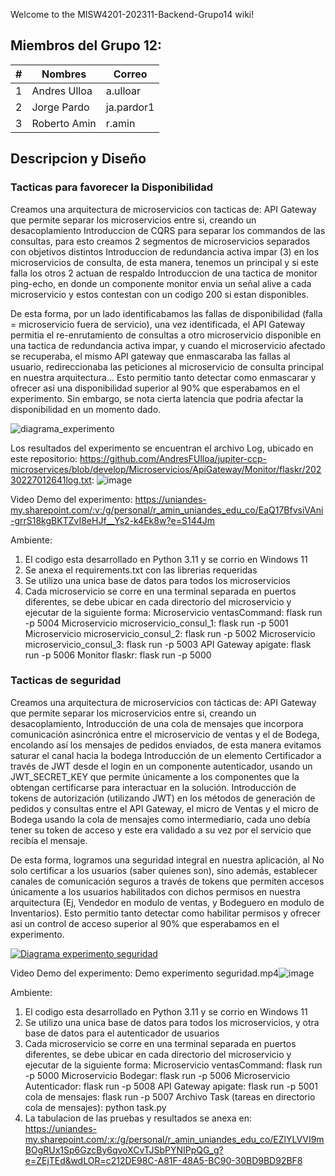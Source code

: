 Welcome to the MISW4201-202311-Backend-Grupo14 wiki!


## Miembros del Grupo 12:
| # | Nombres | Correo |
|---|---------------|---------------|
| 1 | Andres Ulloa | a.ulloar  |
| 2 | Jorge Pardo | ja.pardor1  |
| 3 | Roberto Amin | r.amin  |


## Descripcion y Diseño

### Tacticas para favorecer la Disponibilidad

Creamos una arquitectura de microservicios con tacticas de:
API Gateway que permite separar los microservicios entre si, creando un desacoplamiento
Introduccion de CQRS para separar los commandos de las consultas, para esto creamos 2 segmentos de microservicios separados con objetivos distintos
Introduccion de redundancia activa impar (3) en los microservicios de consulta, de esta manera, tenemos un principal 
y si este falla los otros 2 actuan de respaldo Introduccion de una tactica de monitor ping-echo, 
en donde un componente monitor envia un señal alive a cada microservicio y estos contestan con un codigo 200 si estan disponibles.

De esta forma, por un lado identificabamos las fallas de disponibilidad (falla = microservicio fuera de servicio), 
una vez identificada, el API Gateway permitia el re-enrutamiento de consultas a otro microservicio disponible en una 
tactica de redundancia activa impar, y cuando el microservicio afectado se recuperaba, el mismo API gateway que enmascaraba 
las fallas al usuario, redireccionaba las peticiones al microservicio de consulta principal en nuestra arquitectura… 
Esto permitio tanto detectar como enmascarar y ofrecer asi una disponibilidad superior al 90% que esperabamos en el experimento. 
Sin embargo, se nota cierta latencia que podria afectar la disponibilidad en un momento dado.


![diagrama_experimento](https://user-images.githubusercontent.com/111446386/226238489-98f571ea-d8c1-4989-883c-451f0c17a738.jpg)


Los resultados del experimento se encuentran el archivo Log, ubicado en este repositorio: 
https://github.com/AndresFUlloa/jupiter-ccp-microservices/blob/develop/Microservicios/ApiGateway/Monitor/flaskr/20230227012641log.txt: ![image](https://user-images.githubusercontent.com/111446386/221460123-dd7432ab-c8c5-4c48-b20f-3086486918f4.png)

Video Demo del experimento:
https://uniandes-my.sharepoint.com/:v:/g/personal/r_amin_uniandes_edu_co/EaQ17BfvsiVAni-grrS18kgBKTZvI8eHJf__Ys2-k4Ek8w?e=S144Jm

Ambiente:
1. El codigo esta desarrollado en Python 3.11 y se corrio en Windows 11
2. Se anexa el requirements.txt con las librerias requeridas
3. Se utilizo una unica base de datos para todos los microservicios
4. Cada microservicio se corre en una terminal separada en puertos diferentes, se debe ubicar en cada directorio del microservicio y ejecutar de la siguiente forma:
  Microservicio ventasCommand: flask run -p 5004
  Microservicio microservicio_consul_1: flask run -p 5001
  Microservicio microservicio_consul_2: flask run -p 5002
  Microservicio microservicio_consul_3: flask run -p 5003
  API Gateway apigate: flask run -p 5006
  Monitor flaskr:      flask run -p 5000
  
### Tacticas de seguridad
Creamos una arquitectura de microservicios con tácticas de:
API Gateway que permite separar los microservicios entre si, creando un desacoplamiento, Introducción de una cola de mensajes que incorpora comunicación asincrónica entre el microservicio de ventas y el de Bodega, encolando así los mensajes de pedidos enviados, de esta manera evitamos saturar el canal hacia la bodega
Introducción de un elemento Certificador a través de JWT desde el login en un componente autenticador, usando un JWT_SECRET_KEY que permite únicamente a los componentes que la obtengan certificarse para interactuar en la solución.
Introducción de tokens de autorización (utilizando JWT) en los métodos de generación de pedidos y consultas entre el API Gateway, el micro de Ventas y el micro de Bodega usando la cola de mensajes como intermediario, cada uno debía tener su token de acceso y este era validado a su vez por el servicio que recibía el mensaje.

De esta forma, logramos una seguridad integral en nuestra aplicación, al No solo certificar a los usuarios (saber quienes son), sino además, establecer canales de comunicación seguros a través de tokens que permiten accesos únicamente a los usuarios habilitados con dichos permisos en nuestra arquitectura (Ej, Vendedor en modulo de ventas, y Bodeguero en modulo de Inventarios).  Esto permitio tanto detectar como habilitar permisos y ofrecer asi un control de acceso superior al 90% que esperabamos en el experimento. 

[![Diagrama experimento seguridad](https://user-images.githubusercontent.com/111446386/226237078-44563246-db37-49e9-8fa0-61309828484a.jpg)](https://uniandes-my.sharepoint.com/personal/r_amin_uniandes_edu_co/_layouts/15/stream.aspx?id=%2Fpersonal%2Fr%5Famin%5Funiandes%5Fedu%5Fco%2FDocuments%2FDemo%20experimento%20seguridad%2Emp4&wdLOR=c33D8B7B0%2DAE14%2D4E8D%2D9950%2D30354D6F3030&ga=1)

Video Demo del experimento:
Demo experimento seguridad.mp4![image](https://user-images.githubusercontent.com/111446386/226237148-42015168-bd47-4adc-9cf1-383a34217ac9.png)

Ambiente:
1. El codigo esta desarrollado en Python 3.11 y se corrio en Windows 11
2. Se utilizo una unica base de datos para todos los microservicios, y otra base de datos para el autenticador de usuarios
3. Cada microservicio se corre en una terminal separada en puertos diferentes, se debe ubicar en cada directorio del microservicio y ejecutar de la siguiente forma:
  Microservicio ventasCommand: flask run -p 5000
  Microservicio Bodegar: flask run -p 5006
  Microservicio Autenticador: flask run -p 5008
  API Gateway apigate: flask run -p 5001
  cola de mensajes:      flask run -p 5007
  Archivo Task (tareas en directorio cola de mensajes):  python task.py
4. La tabulacion de las pruebas y resultados se anexa en: https://uniandes-my.sharepoint.com/:x:/g/personal/r_amin_uniandes_edu_co/EZlYLVVI9mBOgRUx1Sp6GzcBy6qvoXCvTJSbPYNIPpQG_g?e=ZEjTEd&wdLOR=c212DE98C-A81F-48A5-BC90-30BD9BD92BF8

